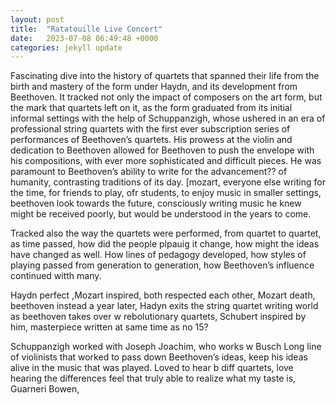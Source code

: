 ```yaml
---
layout: post
title:  "Ratatouille Live Concert"
date:   2023-07-08 06:49:48 +0000
categories: jekyll update
---
```

Fascinating dive into the history of quartets that spanned their life from the birth and mastery of the form under Haydn, and its development from Beethoven. It tracked not only the impact of composers on the art form, but the mark that quartets left on it, as the form graduated from its initial informal settings with the help of Schuppanzigh, whose ushered in an era of professional string quartets with the first ever subscription series of performances of Beethoven’s quartets. His prowess at the violin and dedication to Beethoven allowed for Beethoven to push the envelope with his compositions, with ever more sophisticated and difficult pieces. He was paramount to Beethoven’s ability to write for the advancement?? of humanity, contrasting traditions of its day. [mozart, everyone else writing for the time, for friends to play, ofr students, to enjoy music in smaller settings, beethoven look towards the future, consciously writing music he knew might be received poorly, but would be understood in the years to come.

Tracked also the way the quartets were performed, from quartet to quartet, as time passed, how did the people plpauig it change, how might the ideas have changed as well.
How lines of pedagogy developed, how styles of playing passed from generation to generation, how Beethoven’s influence continued witth many. 



Haydn perfect ,Mozart inspired, both respected each other, Mozart death, beethoven instead a year later, Hadyn exits the string quartet writing world as beethoven takes over w rebolutionary quartets,
Schubert inspired by him, masterpiece written at same time as no 15? 

Schuppanzigh worked with Joseph Joachim, who works w Busch
Long line of violinists that worked to pass down Beethoven’s ideas, keep his ideas alive in the music that was played. Loved to hear b diff quartets, love hearing the differences feel that truly able to realize what my taste is, Guarneri
Bowen, 
